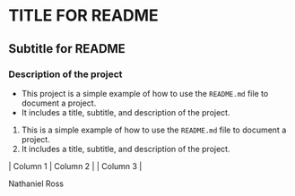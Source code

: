 # TITLE FOR README

## Subtitle for README

### Description of the project

- This project is a simple example of how to use the `README.md` file to document a project.
- It includes a title, subtitle, and description of the project.

1. This is a simple example of how to use the `README.md` file to document a project.
2. It includes a title, subtitle, and description of the project.

| Column 1 | Column 2 |
| Column 3 |

Nathaniel Ross